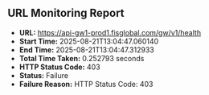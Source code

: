 ## URL Monitoring Report

- **URL:** https://api-gw1-prod1.fisglobal.com/gw/v1/health
- **Start Time:** 2025-08-21T13:04:47.060140
- **End Time:** 2025-08-21T13:04:47.312933
- **Total Time Taken:** 0.252793 seconds
- **HTTP Status Code:** 403
- **Status:** Failure
- **Failure Reason:** HTTP Status Code: 403
